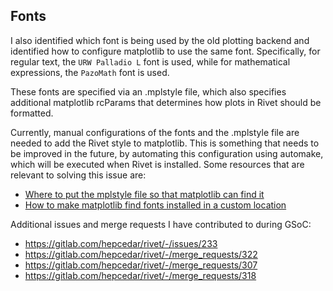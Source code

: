 ## Fonts
I also identified which font is being used by the old plotting backend and identified how to configure matplotlib to use the same font. Specifically, for regular text, the `URW Palladio L` font is used, while for mathematical expressions, the `PazoMath` font is used. 

These fonts are specified via an .mplstyle file, which also specifies additional matplotlib rcParams that determines how plots in Rivet should be formatted.

Currently, manual configurations of the fonts and the .mplstyle file are needed to add the Rivet style to matplotlib. This is something that needs to be improved in the future, by automating this configuration using automake, which will be executed when Rivet is installed. Some resources that are relevant to solving this issue are:
- [Where to put the mplstyle file so that matplotlib can find it](https://matplotlib.org/stable/tutorials/introductory/customizing.html#defining-your-own-style)
- [How to make matplotlib find fonts installed in a custom location](https://stackoverflow.com/a/43647344/11841986)

Additional issues and merge requests I have contributed to during GSoC:
- https://gitlab.com/hepcedar/rivet/-/issues/233
- https://gitlab.com/hepcedar/rivet/-/merge_requests/322
- https://gitlab.com/hepcedar/rivet/-/merge_requests/307
- https://gitlab.com/hepcedar/rivet/-/merge_requests/318
